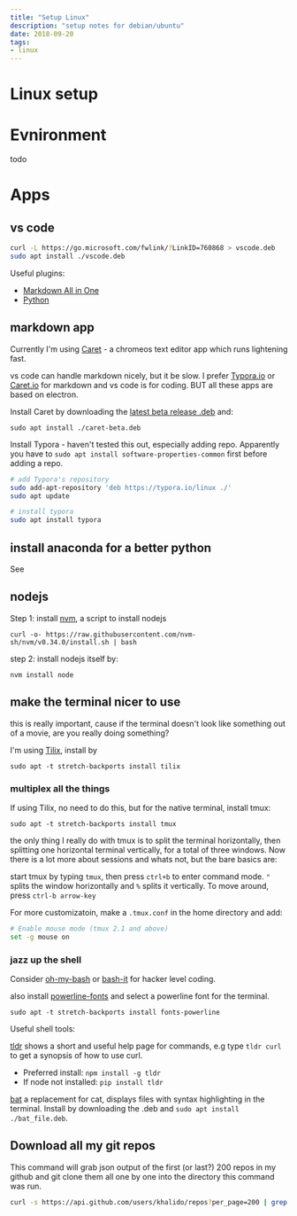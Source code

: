 ```yaml
---
title: "Setup Linux"
description: "setup notes for debian/ubuntu"
date: 2018-09-20
tags:
- linux
---
```


# Linux setup

# Evnironment

todo

# Apps 


## vs code


```bash
curl -L https://go.microsoft.com/fwlink/?LinkID=760868 > vscode.deb
sudo apt install ./vscode.deb
```

Useful plugins:

- [Markdown All in One](https://marketplace.visualstudio.com/items?itemName=yzhang.markdown-all-in-one)
- [Python](https://marketplace.visualstudio.com/items?itemName=ms-python.python)

## markdown app

 Currently I'm using [Caret](http://thomaswilburn.net/caret/) - a chromeos text editor app which runs lightening fast.

vs code can handle markdown nicely, but it be slow. I prefer [Typora.io](https://typora.io/) or [Caret.io](http://caret.io/) for markdown and vs code is for coding. BUT all these apps are based on electron.

Install Caret by downloading the [latest beta release .deb](https://github.com/careteditor/releases-beta/releases) and:

`sudo apt install ./caret-beta.deb`

Install Typora - haven't tested this out, especially adding repo. Apparently you have to `sudo apt install software-properties-common` first before adding a repo.


```bash
# add Typora's repository
sudo add-apt-repository 'deb https://typora.io/linux ./'
sudo apt update

# install typora
sudo apt install typora
```

## install anaconda for a better python

See 

## nodejs

Step 1: install [nvm](https://github.com/nvm-sh/nvm#install--update-script), a script to install nodejs

`curl -o- https://raw.githubusercontent.com/nvm-sh/nvm/v0.34.0/install.sh | bash`

step 2: install nodejs itself by:

`nvm install node`


## make the terminal nicer to use

this is really important, cause if the terminal doesn't look like something out of a movie, are you really doing something?

I'm using [Tilix](https://gnunn1.github.io/tilix-web/), install by

`sudo apt -t stretch-backports install tilix`


### multiplex all the things

If using Tilix, no need to do this, but for the native terminal, install tmux:

`sudo apt -t stretch-backports install tmux`

the only thing I really do with tmux is to split the terminal horizontally, then splitting one horizontal terminal vertically, for a total of three windows. Now there is a lot more about sessions and whats not, but the bare basics are:

start tmux by typing `tmux`, then press `ctrl+b` to enter command mode. `"` splits the window horizontally and `%` splits it vertically. To move around, press `ctrl-b arrow-key`

For more customizatoin, make a `.tmux.conf` in the home directory and add:

```bash
# Enable mouse mode (tmux 2.1 and above)
set -g mouse on
```

### jazz up the shell

Consider [oh-my-bash](https://github.com/ohmybash/oh-my-bash) or [bash-it](https://github.com/ohmybash/oh-my-bash) for hacker level coding.

also install [powerline-fonts](https://github.com/powerline/fonts) and select a powerline font for the terminal.

`sudo apt -t stretch-backports install fonts-powerline`

Useful shell tools:

[tldr](https://tldr.sh) shows a short and useful help page for commands, e.g type `tldr curl` to get a synopsis of how to use curl.

- Preferred install: `npm install -g tldr`
- If node not installed: `pip install tldr`

[bat](https://github.com/sharkdp/bat) a replacement for cat, displays files with syntax highlighting in the terminal. Install by downloading the .deb and `sudo apt install ./bat_file.deb`.


## Download all my git repos

This command will grab json output of the first (or last?) 200 repos in my github and git clone them all one by one into the directory this command was run.

```bash
curl -s https://api.github.com/users/khalido/repos?per_page=200 | grep \"clone_url\" | awk '{print $2}' | sed -e 's/"//g' -e 's/,//g' | xargs -n1 git clone
```